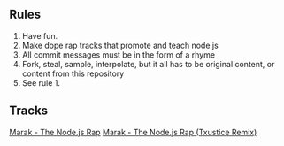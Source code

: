 ## Rules

 1. Have fun.
 2. Make dope rap tracks that promote and teach node.js
 3. All commit messages must be in the form of a rhyme
 4. Fork, steal, sample, interpolate, but it all has to be original content, or content from this repository
 4. See rule 1.
 
 
## Tracks

[Marak - The Node.js Rap](http://soundcloud.com/marak/marak-the-node-js-rap)
[Marak - The Node.js Rap (Txustice Remix)](http://soundcloud.com/marak/the-node-js-rap-txustice-remix)


